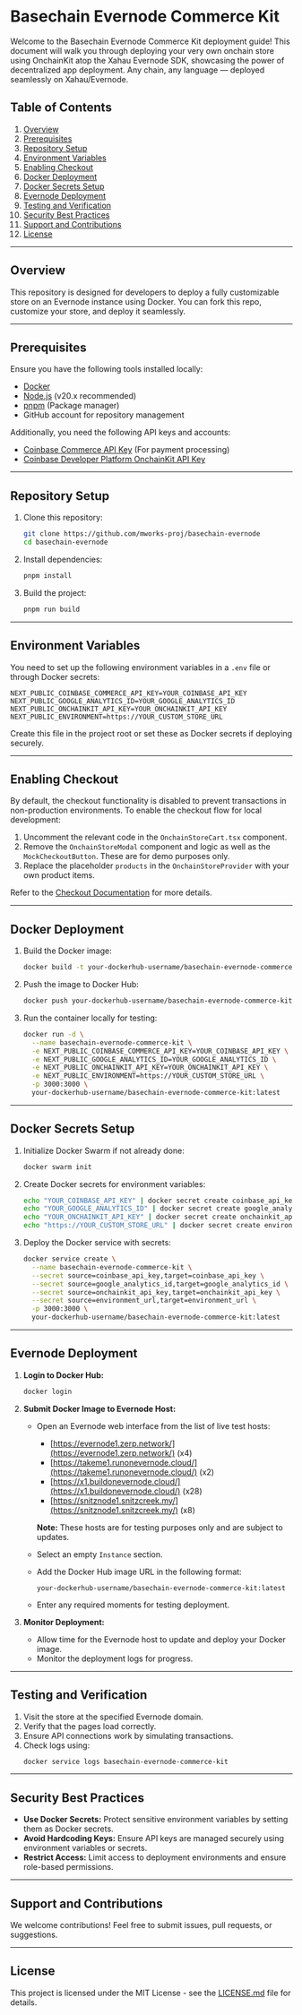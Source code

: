 # Basechain Evernode Commerce Kit

Welcome to the Basechain Evernode Commerce Kit deployment guide! This document will walk you through deploying your very own onchain store using OnchainKit atop the Xahau Evernode SDK, showcasing the power of decentralized app deployment. Any chain, any language — deployed seamlessly on Xahau/Evernode.

## **Table of Contents**

1. [Overview](#overview)
2. [Prerequisites](#prerequisites)
3. [Repository Setup](#repository-setup)
4. [Environment Variables](#environment-variables)
5. [Enabling Checkout](#enabling-checkout)
6. [Docker Deployment](#docker-deployment)
7. [Docker Secrets Setup](#docker-secrets-setup)
8. [Evernode Deployment](#evernode-deployment)
9. [Testing and Verification](#testing-and-verification)
10. [Security Best Practices](#security-best-practices)
11. [Support and Contributions](#support-and-contributions)
12. [License](#license)

---

## **Overview**

This repository is designed for developers to deploy a fully customizable store on an Evernode instance using Docker. You can fork this repo, customize your store, and deploy it seamlessly.

---

## **Prerequisites**

Ensure you have the following tools installed locally:

- [Docker](https://docs.docker.com/get-docker/)
- [Node.js](https://nodejs.org/) (v20.x recommended)
- [pnpm](https://pnpm.io/) (Package manager)
- GitHub account for repository management

Additionally, you need the following API keys and accounts:

- [Coinbase Commerce API Key](https://beta.commerce.coinbase.com/) (For payment processing)
- [Coinbase Developer Platform OnchainKit API Key](https://portal.cdp.coinbase.com/products/onchainkit)

---

## **Repository Setup**

1. Clone this repository:

   ```bash
   git clone https://github.com/mworks-proj/basechain-evernode
   cd basechain-evernode
   ```

2. Install dependencies:

   ```bash
   pnpm install
   ```

3. Build the project:

   ```bash
   pnpm run build
   ```

---

## **Environment Variables**

You need to set up the following environment variables in a `.env` file or through Docker secrets:

```env
NEXT_PUBLIC_COINBASE_COMMERCE_API_KEY=YOUR_COINBASE_API_KEY
NEXT_PUBLIC_GOOGLE_ANALYTICS_ID=YOUR_GOOGLE_ANALYTICS_ID
NEXT_PUBLIC_ONCHAINKIT_API_KEY=YOUR_ONCHAINKIT_API_KEY
NEXT_PUBLIC_ENVIRONMENT=https://YOUR_CUSTOM_STORE_URL
```

Create this file in the project root or set these as Docker secrets if deploying securely.

---

## **Enabling Checkout**

By default, the checkout functionality is disabled to prevent transactions in non-production environments. To enable the checkout flow for local development:

1. Uncomment the relevant code in the `OnchainStoreCart.tsx` component.
2. Remove the `OnchainStoreModal` component and logic as well as the `MockCheckoutButton`. These are for demo purposes only.
3. Replace the placeholder `products` in the `OnchainStoreProvider` with your own product items.

Refer to the [Checkout Documentation](https://onchainkit.xyz/checkout/checkout) for more details.

---

## **Docker Deployment**

1. Build the Docker image:

   ```bash
   docker build -t your-dockerhub-username/basechain-evernode-commerce-kit:latest .
   ```

2. Push the image to Docker Hub:

   ```bash
   docker push your-dockerhub-username/basechain-evernode-commerce-kit:latest
   ```

3. Run the container locally for testing:

   ```bash
   docker run -d \
     --name basechain-evernode-commerce-kit \
     -e NEXT_PUBLIC_COINBASE_COMMERCE_API_KEY=YOUR_COINBASE_API_KEY \
     -e NEXT_PUBLIC_GOOGLE_ANALYTICS_ID=YOUR_GOOGLE_ANALYTICS_ID \
     -e NEXT_PUBLIC_ONCHAINKIT_API_KEY=YOUR_ONCHAINKIT_API_KEY \
     -e NEXT_PUBLIC_ENVIRONMENT=https://YOUR_CUSTOM_STORE_URL \
     -p 3000:3000 \
     your-dockerhub-username/basechain-evernode-commerce-kit:latest
   ```

---

## **Docker Secrets Setup**

1. Initialize Docker Swarm if not already done:

   ```bash
   docker swarm init
   ```

2. Create Docker secrets for environment variables:

   ```bash
   echo "YOUR_COINBASE_API_KEY" | docker secret create coinbase_api_key -
   echo "YOUR_GOOGLE_ANALYTICS_ID" | docker secret create google_analytics_id -
   echo "YOUR_ONCHAINKIT_API_KEY" | docker secret create onchainkit_api_key -
   echo "https://YOUR_CUSTOM_STORE_URL" | docker secret create environment_url -
   ```

3. Deploy the Docker service with secrets:

   ```bash
   docker service create \
     --name basechain-evernode-commerce-kit \
     --secret source=coinbase_api_key,target=coinbase_api_key \
     --secret source=google_analytics_id,target=google_analytics_id \
     --secret source=onchainkit_api_key,target=onchainkit_api_key \
     --secret source=environment_url,target=environment_url \
     -p 3000:3000 \
     your-dockerhub-username/basechain-evernode-commerce-kit:latest
   ```

---

## **Evernode Deployment**

1. **Login to Docker Hub:**

   ```bash
   docker login
   ```

2. **Submit Docker Image to Evernode Host:**

   - Open an Evernode web interface from the list of live test hosts:
     - [https://evernode1.zerp.network/](https://evernode1.zerp.network/) (x4)
     - [https://takeme1.runonevernode.cloud/](https://takeme1.runonevernode.cloud/) (x2)
     - [https://x1.buildonevernode.cloud/](https://x1.buildonevernode.cloud/) (x28)
     - [https://snitznode1.snitzcreek.my/](https://snitznode1.snitzcreek.my/) (x8)

     **Note:** These hosts are for testing purposes only and are subject to updates.

   - Select an empty `Instance` section.

   - Add the Docker Hub image URL in the following format:
     ```
     your-dockerhub-username/basechain-evernode-commerce-kit:latest
     ```

   - Enter any required moments for testing deployment.

3. **Monitor Deployment:**

   - Allow time for the Evernode host to update and deploy your Docker image.
   - Monitor the deployment logs for progress.

---

## **Testing and Verification**

1. Visit the store at the specified Evernode domain.
2. Verify that the pages load correctly.
3. Ensure API connections work by simulating transactions.
4. Check logs using:
   ```bash
   docker service logs basechain-evernode-commerce-kit
   ```

---

## **Security Best Practices**

- **Use Docker Secrets:** Protect sensitive environment variables by setting them as Docker secrets.
- **Avoid Hardcoding Keys:** Ensure API keys are managed securely using environment variables or secrets.
- **Restrict Access:** Limit access to deployment environments and ensure role-based permissions.

---

## **Support and Contributions**

We welcome contributions! Feel free to submit issues, pull requests, or suggestions.

---

## **License**

This project is licensed under the MIT License - see the [LICENSE.md](LICENSE.md) file for details.


